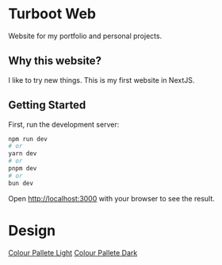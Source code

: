 # Turboot Web

Website for my portfolio and personal projects.

## Why this website?

I like to try new things. This is my first website in NextJS.

## Getting Started

First, run the development server:

```bash
npm run dev
# or
yarn dev
# or
pnpm dev
# or
bun dev
```

Open [http://localhost:3000](http://localhost:3000) with your browser to see the result.

# Design

[Colour Pallete Light](https://colorhunt.co/palette/1a1a1d3b1c326a1e55a64d79)
[Colour Pallete Dark](https://colorhunt.co/palette/f0eeed609ea2c92c6d332c39)
